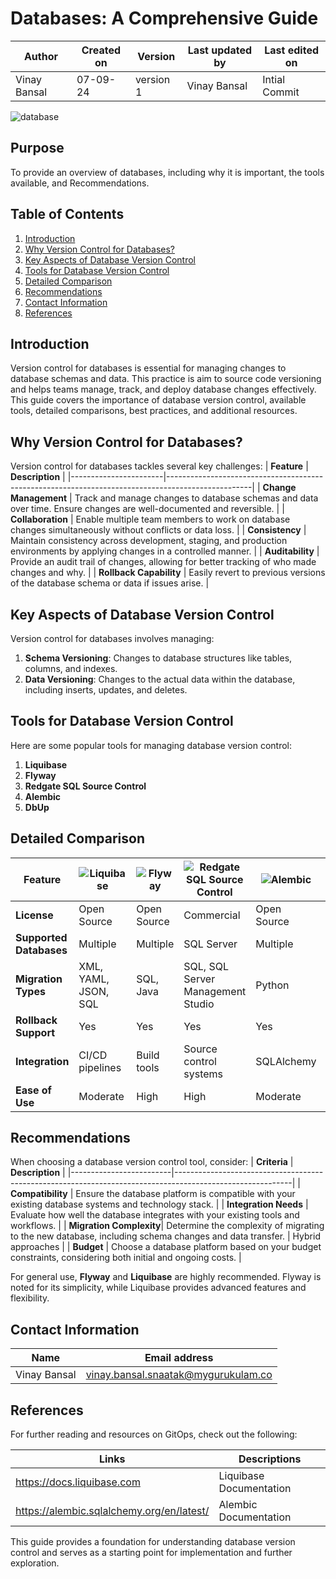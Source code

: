 # Databases: A Comprehensive Guide

  | Author        | Created on | Version | Last updated by | Last edited on |
  |-------------|---------|-------------|-------------|---------|
  | Vinay Bansal | 07-09-24 | version 1 | Vinay Bansal | Intial Commit |

![database](https://github.com/user-attachments/assets/5102e5e4-1b85-4d77-9f41-5a3173005ff4)

## Purpose 
To provide an overview of databases, including why it is important, the tools available, and Recommendations.
## Table of Contents

1. [Introduction](#introduction)
2. [Why Version Control for Databases?](#why-version-control-for-databases)
3. [Key Aspects of Database Version Control](#key-aspects-of-database-version-control)
4. [Tools for Database Version Control](#tools-for-database-version-control)
5. [Detailed Comparison](#detailed-comparison)
6. [Recommendations](#recommendations)
8. [Contact Information](#contact-information)
9. [References](#references)
   
## Introduction
Version control for databases is essential for managing changes to database schemas and data. This practice is aim to source code versioning and helps teams manage, track, and deploy database changes effectively. This guide covers the importance of database version control, available tools, detailed comparisons, best practices, and additional resources.

## Why Version Control for Databases?
Version control for databases tackles several key challenges:
| **Feature**           | **Description**                                                                                   |
|-----------------------|---------------------------------------------------------------------------------------------------|
| **Change Management** | Track and manage changes to database schemas and data over time. Ensure changes are well-documented and reversible. |
| **Collaboration**     | Enable multiple team members to work on database changes simultaneously without conflicts or data loss. |
| **Consistency**       | Maintain consistency across development, staging, and production environments by applying changes in a controlled manner. |
| **Auditability**      | Provide an audit trail of changes, allowing for better tracking of who made changes and why.     |
| **Rollback Capability** | Easily revert to previous versions of the database schema or data if issues arise.              |

## Key Aspects of Database Version Control
Version control for databases involves managing:
1. **Schema Versioning**: Changes to database structures like tables, columns, and indexes.
2. **Data Versioning**: Changes to the actual data within the database, including inserts, updates, and deletes.

## Tools for Database Version Control
Here are some popular tools for managing database version control:
1. **Liquibase**
2. **Flyway**
3. **Redgate SQL Source Control**
4. **Alembic**
5. **DbUp**

## Detailed Comparison

| Feature                      | ![Liquibase](https://github.com/user-attachments/assets/9a36fac6-e9ee-4579-9807-84065ca345fe) | ![Flyway](https://github.com/user-attachments/assets/d98f1d01-be80-4b22-85ef-18eb2a8052de)  | ![Redgate SQL Source Control](https://github.com/user-attachments/assets/1b0328cb-f6c8-4151-a9f0-7229c87bb962) | ![Alembic](https://github.com/user-attachments/assets/ab82d360-d7b1-4d36-87e6-8678667d9239) | ![dbup](https://github.com/user-attachments/assets/6a7a0e9a-037d-44b3-a99c-b12b07afa33b) |
|------------------------------|-----------|--------|----------------------------|---------|------|
| **License**                  | Open Source | Open Source | Commercial                 | Open Source | Open Source |
| **Supported Databases**      | Multiple   | Multiple | SQL Server                 | Multiple | SQL Server, PostgreSQL |
| **Migration Types**          | XML, YAML, JSON, SQL | SQL, Java | SQL, SQL Server Management Studio | Python | C# |
| **Rollback Support**         | Yes       | Yes    | Yes                        | Yes     | No   |
| **Integration**              | CI/CD pipelines | Build tools | Source control systems | SQLAlchemy | .NET applications |
| **Ease of Use**              | Moderate  | High   | High                       | Moderate | Moderate |

## Recommendations
When choosing a database version control tool, consider:
| **Criteria**            | **Description** |
|-------------------------|-----------------------------------------------------------------------------------------------------------|
| **Compatibility**       | Ensure the database platform is compatible with your existing database systems and technology stack.     |
| **Integration Needs**   | Evaluate how well the database integrates with your existing tools and workflows.                        | 
| **Migration Complexity**| Determine the complexity of migrating to the new database, including schema changes and data transfer.    | Hybrid approaches |
| **Budget**              | Choose a database platform based on your budget constraints, considering both initial and ongoing costs.  |

For general use, **Flyway** and **Liquibase** are highly recommended. Flyway is noted for its simplicity, while Liquibase provides advanced features and flexibility.

## Contact Information

| Name | Email address|
|------|---------------------|
| Vinay Bansal | vinay.bansal.snaatak@mygurukulam.co |

## References
For further reading and resources on GitOps, check out the following:

| Links | Descriptions|
|------|---------------------|
| https://docs.liquibase.com | Liquibase Documentation |
| https://alembic.sqlalchemy.org/en/latest/ | Alembic Documentation |

This guide provides a foundation for understanding database version control and serves as a starting point for implementation and further exploration.

